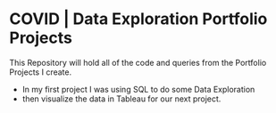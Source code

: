 # COVID | Data Exploration Portfolio Projects

 This Repository will hold all of the code and queries from the Portfolio Projects I create.

- In my first project I was using SQL to do some Data Exploration
- then visualize the data in Tableau for our next project.
